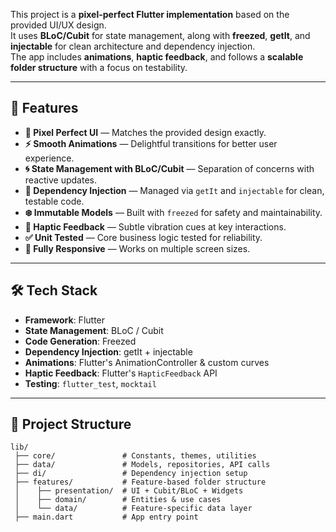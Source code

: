 

This project is a **pixel-perfect Flutter implementation** based on the provided UI/UX design.  
It uses **BLoC/Cubit** for state management, along with **freezed**, **getIt**, and **injectable** for clean architecture and dependency injection.  
The app includes **animations**, **haptic feedback**, and follows a **scalable folder structure** with a focus on testability.

---

## 🚀 Features

- **🎨 Pixel Perfect UI** — Matches the provided design exactly.
- **⚡ Smooth Animations** — Delightful transitions for better user experience.
- **🌀 State Management with BLoC/Cubit** — Separation of concerns with reactive updates.
- **🧩 Dependency Injection** — Managed via `getIt` and `injectable` for clean, testable code.
- **❄️ Immutable Models** — Built with `freezed` for safety and maintainability.
- **📳 Haptic Feedback** — Subtle vibration cues at key interactions.
- **✅ Unit Tested** — Core business logic tested for reliability.
- **📱 Fully Responsive** — Works on multiple screen sizes.

---

## 🛠 Tech Stack

- **Framework**: Flutter
- **State Management**: BLoC / Cubit
- **Code Generation**: Freezed
- **Dependency Injection**: getIt + injectable
- **Animations**: Flutter's AnimationController & custom curves
- **Haptic Feedback**: Flutter's `HapticFeedback` API
- **Testing**: `flutter_test`, `mocktail`

---

## 📂 Project Structure

```plaintext
lib/
 ├── core/               # Constants, themes, utilities
 ├── data/               # Models, repositories, API calls
 ├── di/                 # Dependency injection setup
 ├── features/           # Feature-based folder structure
 │    ├── presentation/  # UI + Cubit/BLoC + Widgets
 │    ├── domain/        # Entities & use cases
 │    └── data/          # Feature-specific data layer
 ├── main.dart           # App entry point
